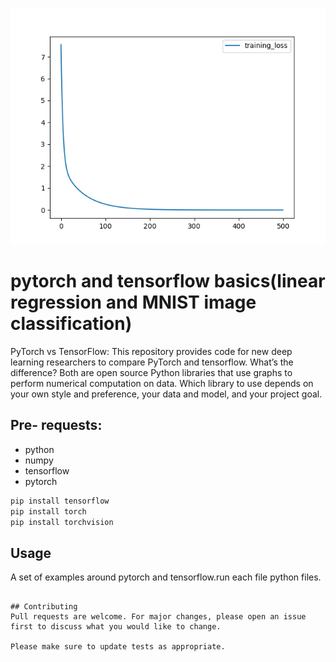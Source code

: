 ![output](https://github.com/milkisa/tensorflow-and-pytorch-basic-codes-linear-regression-and-classification-on-mnist-datasets-/blob/main/image/Figure_1.png)



# pytorch and tensorflow basics(linear regression and MNIST image classification)

PyTorch vs TensorFlow: This repository provides  code for new deep learning researchers to compare PyTorch and tensorflow. 
What’s the difference? Both are open source Python libraries that use graphs to perform numerical computation on data.
Which library to use depends on your own style and preference, your data and model, and your project goal.
## Pre- requests:
- python
- numpy
- tensorflow
- pytorch



```bash
pip install tensorflow
pip install torch
pip install torchvision
```


## Usage
A set of examples around pytorch and tensorflow.run each file python files.
```

## Contributing
Pull requests are welcome. For major changes, please open an issue first to discuss what you would like to change.

Please make sure to update tests as appropriate.




